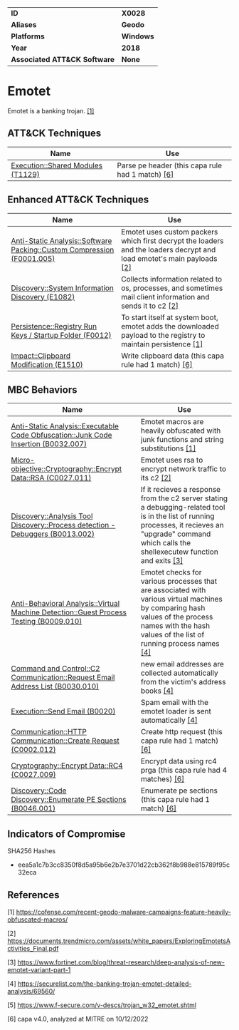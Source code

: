 <table>
<tr>
<td><b>ID</b></td>
<td><b>X0028</b></td>
</tr>
<tr>
<td><b>Aliases</b></td>
<td><b>Geodo</b></td>
</tr>
<tr>
<td><b>Platforms</b></td>
<td><b>Windows</b></td>
</tr>
<tr>
<td><b>Year</b></td>
<td><b>2018</b></td>
</tr>
<tr>
<td><b>Associated ATT&CK Software</b></td>
<td><b>None</b></td>
</tr>
</table>


# Emotet

Emotet is a banking trojan. [[1]](#1)

## ATT&CK Techniques

|Name|Use|
|---|---|
|[Execution::Shared Modules (T1129)](https://attack.mitre.org/techniques/T1129)|Parse pe header (this capa rule had 1 match) [[6]](#6) |

## Enhanced ATT&CK Techniques

|Name|Use|
|---|---|
|[Anti-Static Analysis::Software Packing::Custom Compression (F0001.005)](../anti-static-analysis/software-packing.md)|Emotet uses custom packers which first decrypt the loaders and the loaders decrypt and load emotet's main payloads [[2]](#2) |
|[Discovery::System Information Discovery (E1082)](../discovery/system-information-discovery.md)|Collects information related to os, processes, and sometimes mail client information and sends it to c2 [[2]](#2) |
|[Persistence::Registry Run Keys / Startup Folder (F0012)](../persistence/registry-run-keys-startup-folder.md)|To start itself at system boot, emotet adds the downloaded payload to the registry to maintain persistence [[1]](#1) |
|[Impact::Clipboard Modification (E1510)](../impact/clipboard-modification.md)|Write clipboard data (this capa rule had 1 match) [[6]](#6) |

## MBC Behaviors

|Name|Use|
|---|---|
|[Anti-Static Analysis::Executable Code Obfuscation::Junk Code Insertion (B0032.007)](../anti-static-analysis/executable-code-obfuscation.md)|Emotet macros are heavily obfuscated with junk functions and string substitutions [[1]](#1) |
|[Micro-objective::Cryptography::Encrypt Data::RSA (C0027.011)](../micro-behaviors/cryptography/encrypt-data.md)|Emotet uses rsa to encrypt network traffic to its c2 [[2]](#2) |
|[Discovery::Analysis Tool Discovery::Process detection - Debuggers (B0013.002)](../discovery/analysis-tool-discovery.md)|If it recieves a response from the c2 server stating a debugging-related tool is in the list of running processes, it recieves an "upgrade" command which calls the shellexecutew function and exits [[3]](#3) |
|[Anti-Behavioral Analysis::Virtual Machine Detection::Guest Process Testing (B0009.010)](../anti-behavioral-analysis/virtual-machine-detection.md)|Emotet checks for various processes that are associated with various virtual machines by comparing hash values of the process names with the hash values of the list of running process names [[4]](#4) |
|[Command and Control::C2 Communication::Request Email Address List (B0030.010)](../command-and-control/c2-communication.md)| new email addresses are collected automatically from the victim's address books [[4]](#4) |
|[Execution::Send Email (B0020)](../execution/send-email.md)|Spam email with the emotet loader is sent automatically [[4]](#4) |
|[Communication::HTTP Communication::Create Request (C0002.012)](../micro-behaviors/communication/http-communication.md)|Create http request (this capa rule had 1 match) [[6]](#6) |
|[Cryptography::Encrypt Data::RC4 (C0027.009)](../micro-behaviors/cryptography/encrypt-data.md)|Encrypt data using rc4 prga (this capa rule had 4 matches) [[6]](#6) |
|[Discovery::Code Discovery::Enumerate PE Sections (B0046.001)](../discovery/code-discovery.md)|Enumerate pe sections (this capa rule had 1 match) [[6]](#6) |

## Indicators of Compromise

SHA256 Hashes
- eea5a1c7b3cc8350f8d5a95b6e2b7e3701d22cb362f8b988e815789f95c32eca

## References

<a name="1">[1]</a> https://cofense.com/recent-geodo-malware-campaigns-feature-heavily-obfuscated-macros/

<a name="2">[2]</a> https://documents.trendmicro.com/assets/white_papers/ExploringEmotetsActivities_Final.pdf

<a name="3">[3]</a> https://www.fortinet.com/blog/threat-research/deep-analysis-of-new-emotet-variant-part-1

<a name="4">[4]</a> https://securelist.com/the-banking-trojan-emotet-detailed-analysis/69560/

<a name="5">[5]</a> https://www.f-secure.com/v-descs/trojan_w32_emotet.shtml

<a name="6">[6]</a> capa v4.0, analyzed at MITRE on 10/12/2022

